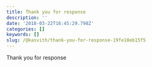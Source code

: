 ```yaml
---
title: Thank you for response
description: ''
date: '2018-03-22T16:45:29.798Z'
categories: []
keywords: []
slug: /@kasvith/thank-you-for-response-19fe10eb15f5
---
```


Thank you for response